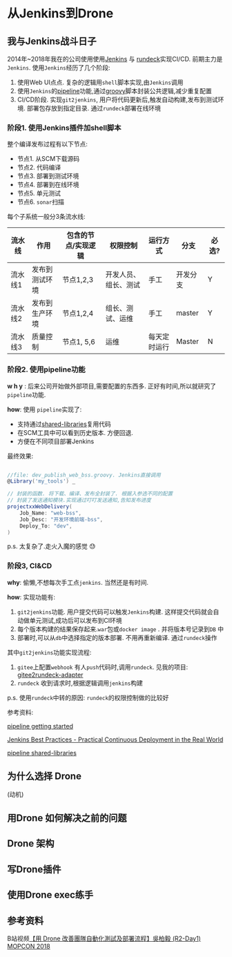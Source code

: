 # 从Jenkins到Drone

## 我与Jenkins战斗日子

2014年~2018年我在的公司使用使用[Jenkins](https://www.jenkins.io/) 与 [rundeck]([http://rundeck.org](http://rundeck.org/))实现CI/CD.   前期主力是`Jenkins`.  使用`Jenkins`经历了几个阶段:

1. 使用Web UI点点. 复杂的逻辑用`shell`脚本实现,由`Jenkins`调用
2. 使用`Jenkins`的[pipeline](https://www.jenkins.io/doc/book/pipeline/)功能,通过[groovy](https://groovy-lang.org/)脚本封装公共逻辑,减少重复配置
3. CI/CD阶段. 实现`git2jenkins`, 用户将代码更新后,触发自动构建,发布到测试环境. 部署包存放到指定目录. 通过`rundeck`部署在线环境

### 阶段1. 使用Jenkins插件加shell脚本

整个编译发布过程有以下节点:

* 节点1. 从SCM下载源码
* 节点2. 代码编译
* 节点3. 部署到测试环境
* 节点4. 部署到在线环境
* 节点5. 单元测试
* 节点6. `sonar`扫描

每个子系统一般分3条流水线:

| 流水线 | 作用 | 包含的节点/实现逻辑 | 权限控制 | 运行方式 | 分支 | 必选? |
| ------ | ---- | ------------------- | -------- | -------- | ------ | ------ |
| 流水线1 | 发布到测试环境 | 节点1,2,3 | 开发人员、组长、测试 | 手工 | 开发分支 | Y |
| 流水线2 | 发布到生产环境 | 节点1,2,4 | 组长、测试、运维 | 手工 | master | Y |
| 流水线3 | 质量控制 | 节点1, 5,6 | 运维 | 每天定时运行 | Master | N |

### 阶段2. 使用pipeline功能

**w h y** : 后来公司开始做外部项目,需要配置的东西多.  正好有时间,所以就研究了`pipeline`功能.

**how**: 使用 `pipeline`实现了:

- 支持通过[shared-libraries](https://jenkins.io/doc/book/pipeline/shared-libraries/)复用代码
- 在SCM工具中可以看到历史版本. 方便回退.
- 方便在不同项目部署Jenkins

最终效果:

```groovy

//file: dev_publish_web_bss.groovy. Jenkins直接调用
@Library('my_tools') _

// 封装的函数. 将下载、编译、发布全封装了. 根据入参选不同的配置 
// 封装了发送通知模块.实现通过叮叮发送通知,告知发布进度
projectxxWebDelivery(
	Job_Name: "web-bss", 
	Job_Desc: "开发环境前端-bss",
	Deploy_To: "dev",
)

```

p.s. 太复杂了.走火入魔的感觉 😓

### 阶段3, CI&CD

**why**: 偷懒,不想每次手工点`jenkins`. 当然还是有时间. 

**how**: 实现功能有:

1. `git2jenkins`功能. 用户提交代码可以触发`Jenkins`构建. 这样提交代码就会自动做单元测试,成功后可以发布到CI环境
2. 每个版本构建的结果保存起来.`war`包或`docker image` .  并将版本号记录到`DB` 中
3. 部署时,可以从`db`中选择指定的版本部署. 不用再重新编译. 通过`rundeck`操作

其中`git2jenkins`功能实现流程:

1. `gitee`上配置`webhook` 有人`push`代码时,调用`rundeck`. 见我的项目: [gitee2rundeck-adapter](https://github.com/cf2012/gitee2rundeck-adapter)
2. `rundeck` 收到请求时,根据逻辑调用`jenkins`构建

p.s. 使用`rundeck`中转的原因:  `rundeck`的权限控制做的比较好





参考资料: 

[pipeline getting started](https://www.jenkins.io/doc/book/pipeline/getting-started/)

[Jenkins Best Practices - Practical Continuous Deployment in the Real World ](https://godaddy.github.io/2018/06/05/cicd-best-practices/)

[pipeline shared-libraries](https://jenkins.io/doc/book/pipeline/shared-libraries/)

## 为什么选择 Drone

(动机)

## 用Drone 如何解决之前的问题

## Drone 架构

## 写Drone插件

## 使用Drone exec练手

## 参考资料

B站视频[【用 Drone 改善團隊自動化測試及部署流程】吳柏毅 (R2-Day1) MOPCON 2018](https://www.bilibili.com/video/BV1H741137Uy?from=search&seid=1300991805432371752)

